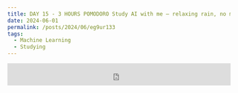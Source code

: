 ```yaml
---
title: DAY 15 - 3 HOURS POMODORO Study AI with me — relaxing rain, no music
date: 2024-06-01
permalink: /posts/2024/06/eg9ur133
tags:
  - Machine Learning
  - Studying
---
```


<iframe width="100%" height="50" src="https://www.youtube.com/embed/sMd6BTsEDtc" frameborder="0" allowfullscreen></iframe>
